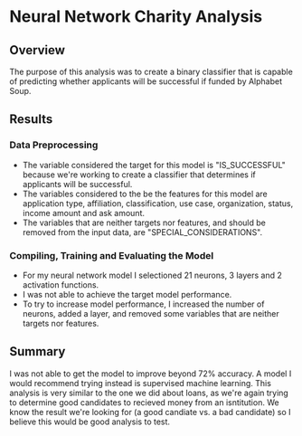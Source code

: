 # Neural Network Charity Analysis

## Overview
The purpose of this analysis was to create a binary classifier that is capable of predicting whether applicants will be successful if funded by Alphabet Soup.

## Results
### Data Preprocessing
- The variable considered the target for this model is "IS_SUCCESSFUL" because we're working to create a classifier that determines if applicants will be successful.
- The variables considered to the be the features for this model are application type, affiliation, classification, use case, organization, status, income amount and ask amount.
- The variables that are neither targets nor features, and should be removed from the input data, are "SPECIAL_CONSIDERATIONS".

### Compiling, Training and Evaluating the Model
- For my neural network model I selectioned 21 neurons, 3 layers and 2 activation functions.
- I was not able to achieve the target model performance.
- To try to increase model performance, I increased the number of neurons, added a layer, and removed some variables that are neither targets nor features.

## Summary
I was not able to get the model to improve beyond 72% accuracy. A model I would recommend trying instead is supervised machine learning. This analysis is very similar to the one we did about loans, as we're again trying to determine good candidates to recieved money from an isntitution. We know the result we're looking for (a good candiate vs. a bad candidate) so I believe this would be good analysis to test.
